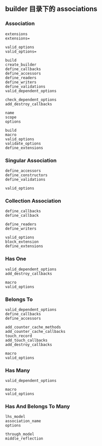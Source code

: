 ## builder 目录下的 associations

### Association

```
extensions
extensions=

valid_options
valid_options=

build
create_builder
define_callbacks
define_accessors
define_readers
define_writers
define_validations
valid_dependent_options

check_dependent_options
add_destroy_callbacks
```

```
name
scope
options

build
macro
valid_options
validate_options
define_extensions
```

### Singular Association

```
define_accessors
define_constructors
define_validations
```

```
valid_options
```

### Collection Association

```
define_callbacks
define_callback

define_readers
define_writers
```

```
valid_options
block_extension
define_extensions
```

### Has One

```
valid_dependent_options
add_destroy_callbacks
```

```
macro
valid_options
```

### Belongs To

```
valid_dependent_options
define_callbacks
define_accessors

add_counter_cache_methods
add_counter_cache_callbacks
touch_record
add_touch_callbacks
add_destroy_callbacks
```

```
macro
valid_options
```

### Has Many

```
valid_dependent_options
```

```
macro
valid_options
```

### Has And Belongs To Many

```
lhs_model
association_name
options

through_model
middle_reflection
```
